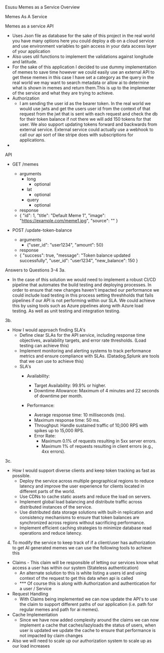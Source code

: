 Esusu Memes as a Service Overview

Memes As A Service

Memes as a service API 
- Uses Json file as database for the sake of this project in the real world you have many options here you could deploy a db on a cloud service and use environment variables to gain access in your data access layer of your application
- Also uses util functions to implement the validations against longitude and latitude.
- For the sake of this application I decided to use dummy implementation of memes to save time however we could easily use an external API to get these memes in this case I have set a category as the query in the real world we may want to search metadata or allow ai to determine what is shown in memes and return them.This is up to the implementer of the service and what they are trying to achieve.
- Authorization
  - I am sending the user id as the bearer token. In the real world we would use jwts and get the users user id from the context of that request from the jwt that is sent with each request and check the db for their token balance if not there we will add 150 tokens for that user. We also support updating tokens forward and backwards from external service. External service could actually use a webhook to call our api sort of like stripe does with subscriptions for applications.
- 

API
- GET /memes
  - arguments 
    - long
      - optional
    - lat
      - optional
    - query
      - optional
  - response
  -  {
        "id": 1,
        "title": "Default Meme 1",
        "image": "https://example.com/meme1.jpg",
        "source": ""
    }

- POST /update-token-balance
  - arguments
    - {"user_id": "user1234", "amount": 50}
  - response
  - {
    "success": true,
    "message": "Token balance updated successfully",
    "user_id": "user1234",
    "new_balance": 150
    }
         

Answers to Questions 3-4
3a. 
  - In the case of this solution we would need to implement a robust CI/CD pipeline that automates the build testing and deploying processes. In order to ensure that new changes haven't impacted our performance we could include load testing in this process setting threshholds that fails pipelines if our API is not performing within our SLA. We could achieve this by using tools such as Azure pipelines along with Azure load testing. As well as unit testing and integration testing.

3b. 
  - How I would approach finding SLA's
      - Define clear SLAs for the API service, including response time objectives, availability targets, and error rate thresholds. (Load testing can achieve this)
      - Implement monitoring and alerting systems to track performance metrics and ensure compliance with SLAs. (Datadog,Splunk are tools that we can use to achieve this)
      - SLA's
        - Availability:
          - Target Availability: 99.9% or higher.
          - Downtime Allowance: Maximum of 4 minutes and 22 seconds of downtime per month.
        
        - Performance:
          - Average response time: 10 milliseconds (ms).
          - Maximum response time: 50 ms.
          - Throughput: Handle sustained traffic of 10,000 RPS with spikes up to 15,000 RPS.
          - Error Rate:
              - Maximum 0.1% of requests resulting in 5xx server errors.
              - Maximum 1% of requests resulting in client errors (e.g., 4xx errors).

3c. 
  - How I would support diverse clients and keep token tracking as fast as possible.
    - Deploy the  service across multiple geographical regions to reduce latency and improve the user experience for clients located in different parts of the world.
    - Use CDNs to cache static assets and reduce the load on servers.
    - Implement global load balancing and distribute traffic across distributed instances of the service.
    - Use distributed data storage solutions with built-in replication and consistency mechanisms to ensure that token balances are synchronized across regions without sacrificing performance.
    - Implement efficient caching strategies to minimize database read operations and reduce latency.
   
4. To modify the service to keep track of if a client/user has authorization to get AI generated memes we can use the following tools to achieve this 
  - Claims - This claim will be responsible of letting our services know what access a user has within our system (Stateless authentication)
    - An alternate solution to this is white listing a users id and using context of the request to get this data when api is called
    - *** Of course this is along with Authorization and authentication for a user / Service
  - Request Handling
    - With Claims being implemented we can now update the API's to use the claim to support different paths of our application (i.e. path for regular memes and path for ai memes).
  - Cache Implementation
    - Since we have now added complexity around the claims we can now implement a cache that caches/lazyloads the status of users, when user is updated we update the cache to ensure that performance is not impacted by claim changes
  - Also we will need to scale up our authorization system to scale up as our load increases
     

